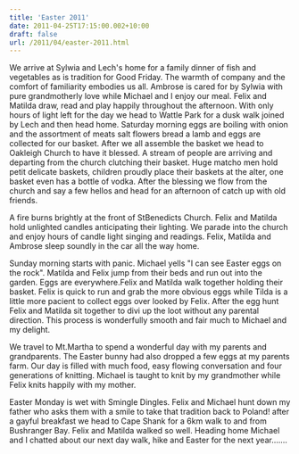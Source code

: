 ```yaml
---
title: 'Easter 2011'
date: 2011-04-25T17:15:00.002+10:00
draft: false
url: /2011/04/easter-2011.html
---
```


We arrive at Sylwia and Lech's home for a family dinner of fish and vegetables as is tradition for Good Friday. The warmth of company and the comfort of familiarity embodies us all. Ambrose is cared for by Sylwia with pure grandmotherly love while Michael and I enjoy our meal. Felix and Matilda draw, read and play happily throughout the afternoon. With only hours of light left for the day we head to Wattle Park for a dusk walk joined by Lech and then head home. Saturday morning eggs are boiling with onion and the assortment of meats salt flowers bread a lamb and eggs are collected for our basket. After we all assemble the basket we head to Oakleigh Church to have it blessed. A stream of people are arriving and departing from the church clutching their basket. Huge matcho men hold petit delicate baskets, children proudly place their baskets at the alter, one basket even has a bottle of vodka. After the blessing we flow from the church and say a few hellos and head for an afternoon of catch up with old friends.  
  
A fire burns brightly at the front of StBenedicts Church. Felix and Matilda hold unlighted candles anticipating their lighting. We parade into the church and enjoy hours of candle light singing and readings. Felix, Matilda and Ambrose sleep soundly in the car all the way home.  
  
Sunday morning starts with panic. Michael yells "I can see Easter eggs on the rock". Matilda and Felix jump from their beds and run out into the garden. Eggs are everywhere.Felix and Matilda walk together holding their basket. Felix is quick to run and grab the more obvious eggs while Tilda is a little more pacient to collect eggs over looked by Felix. After the egg hunt Felix and Matilda sit together to divi up the loot without any parental direction. This process is wonderfully smooth and fair much to Michael and my delight.  
  
We travel to Mt.Martha to spend a wonderful day with my parents and grandparents. The Easter bunny had also dropped a few eggs at my parents farm. Our day is filled with much food, easy flowing conversation and four generations of knitting. Michael is taught to knit by my grandmother while Felix knits happily with my mother.  
  
Easter Monday is wet with Smingle Dingles. Felix and Michael hunt down my father who asks them with a smile to take that tradition back to Poland! after a gayful breakfast we head to Cape Shank for a 6km walk to and from Bushranger Bay. Felix and Matilda walked so well. Heading home Michael and I chatted about our next day walk, hike and Easter for the next year.......